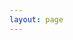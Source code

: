 ```yaml
---
layout: page
---
```


<script setup>
import {
  VPTeamPage,
  VPTeamPageTitle,
  VPTeamMembers
} from 'vitepress/theme'

const members = [
  {
    avatar: 'https://hector.im/image/https%3A%2F%2Fs3-us-west-2.amazonaws.com%2Fsecure.notion-static.com%2F893b7300-9791-4630-94be-1d4268212d40%2Favatar.png?table=block&id=a2975629-05b3-4455-9eea-32cd4c716f03&spaceId=4b4aefae-2111-47f3-a66f-24663de13046&width=250&userId=&cache=v2',
    name: 'Héctor Chong',
    title: '创建者',
    links: [
      { icon: 'github', link: 'https://github.com/Hector-Chong' },
      { icon: 'instagram', link: 'https://hector.im' },
    ]
  }
]
</script>

<VPTeamPage>
<VPTeamMembers
    :members="members"
  />
</VPTeamPage>
